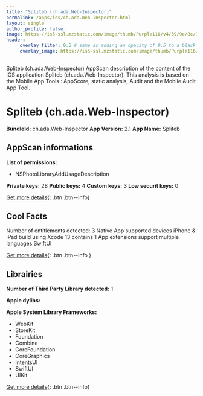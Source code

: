 ```yaml
---
title: "Spliteb (ch.ada.Web-Inspector)"
permalink: /apps/ios/ch.ada.Web-Inspector.html
layout: single
author_profile: false
image: https://is5-ssl.mzstatic.com/image/thumb/Purple116/v4/39/9e/8c/399e8c21-0d83-f336-6d6a-edcf0fd4b929/AppIcon-1x_U007emarketing-0-7-0-85-220.png/512x512bb.jpg
header: 
     overlay_filter: 0.5 # same as adding an opacity of 0.5 to a black background
     overlay_image: https://is5-ssl.mzstatic.com/image/thumb/Purple116/v4/39/9e/8c/399e8c21-0d83-f336-6d6a-edcf0fd4b929/AppIcon-1x_U007emarketing-0-7-0-85-220.png/512x512bb.jpg
---
```

Spliteb (ch.ada.Web-Inspector) AppScan description of the content of the iOS application Spliteb (ch.ada.Web-Inspector). This analysis is based on the Mobile App Tools : AppScore, static analysis, Audit and the Mobile Audit App Tool.

# Spliteb (ch.ada.Web-Inspector)

**BundleId:** ch.ada.Web-Inspector
**App Version:** 2.1
**App Name:** Spliteb


## AppScan informations 

**List of permissions:** 
- NSPhotoLibraryAddUsageDescription
  
  
**Private keys:** 28
**Public keys:** 4
**Custom keys:** 3
**Low securit keys:** 0
  
[Get more details](/pricing.html){: .btn .btn--info}

## Cool Facts

Number of entitlements detected: 3
Native App
supported devices iPhone & iPad
build using Xcode 13
contains 1 App extensions
support multiple languages
SwiftUI
  
[Get more details](/pricing.html){: .btn .btn--info }

## Librairies 
**Number of Third Party Library detected:** 1


**Apple dylibs:**


**Apple System Library Frameworks:**
- WebKit
- StoreKit
- Foundation
- Combine
- CoreFoundation
- CoreGraphics
- IntentsUI
- SwiftUI
- UIKit


  
[Get more details](/pricing.html){: .btn .btn--info}

